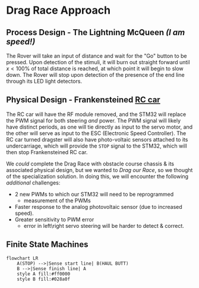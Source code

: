 # Drag Race Approach
## Process Design - The Lightning McQueen _(I am speed!)_
The Rover will take an input of distance and wait for the "Go" button to be pressed. Upon detection of the stimuli, it will burn out straight forward until $x < 100\%$ of total distance is reached, at which point it will begin to slow down. The Rover will stop upon detection of the presence of the end line through its LED light detectors.

## Physical Design - Frankensteined [RC car](https://a.co/d/haKVwfe)
The RC car will have the RF module removed, and the STM32 will replace the PWM signal for both steering *and* power. The PWM signal will likely have distinct periods, as one will tie directly as input to the servo motor, and the other will serve as input to the ESC (Electronic Speed Controller). The RC car turned dragster will also have photo-voltaic sensors attached to its undercarriage, which will provide the `STOP` signal to the STM32, which will then stop Frankensteined RC car.

We *could* complete the Drag Race with obstacle course chassis & its associated physical design, but we wanted to _Drag our Race_, so we thought of the specialization solution. In doing this, we will encounter the following *additional* challenges:
- 2 new PWMs to which our STM32 will need to be reprogrammed
  - measurement of the PWMs
- Faster response to the analog photovoltaic sensor (due to increased speed).
- Greater sensitivity to PWM error
  - error in left\right servo steering will be harder to detect & correct.

## Finite State Machines
```mermaid
flowchart LR
    A(STOP) -->|Sense start line| B(HAUL BUTT)
    B -->|Sense finish line| A
    style A fill:#ff0000
    style B fill:#028a0f
```